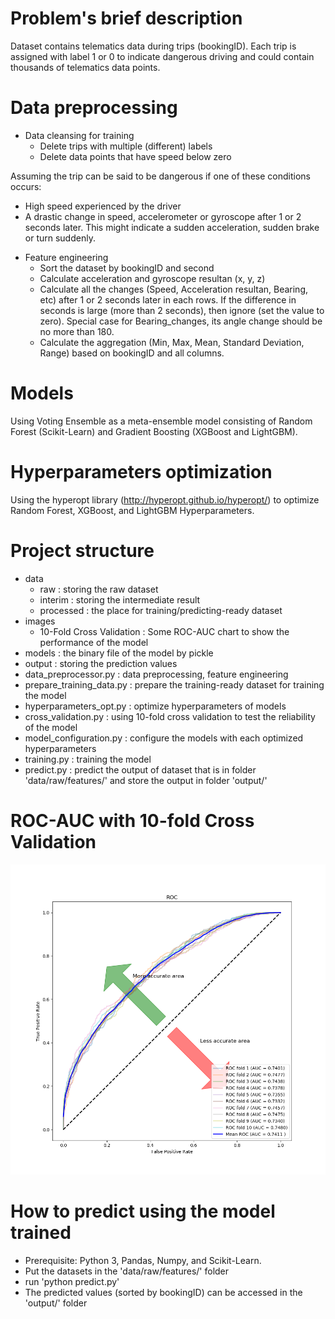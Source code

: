 # Problem's brief description
Dataset contains telematics data during trips (bookingID). 
Each trip is assigned with label 1 or 0 to indicate dangerous driving and could contain thousands of telematics data points. 

# Data preprocessing
- Data cleansing for training
	- Delete trips with multiple (different) labels
	- Delete data points that have speed below zero

Assuming the trip can be said to be dangerous if one of these conditions occurs:
+ High speed experienced by the driver
+ A drastic change in speed, accelerometer or gyroscope after 1 or 2 seconds later. This might indicate a sudden acceleration, sudden brake or turn suddenly.
		
- Feature engineering	
	- Sort the dataset by bookingID and second 
	- Calculate acceleration and gyroscope resultan (x, y, z)
	- Calculate all the changes (Speed, Acceleration resultan, Bearing, etc) after 1 or 2 seconds later in each rows. 
		If the difference in seconds is large (more than 2 seconds), then ignore (set the value to zero). 
		Special case for Bearing_changes, its angle change should be no more than 180.	
	- Calculate the aggregation (Min, Max, Mean, Standard Deviation, Range) based on bookingID and all columns.
# Models
Using Voting Ensemble as a meta-ensemble model consisting of Random Forest (Scikit-Learn) and Gradient Boosting (XGBoost and LightGBM).

# Hyperparameters optimization
Using the hyperopt library (http://hyperopt.github.io/hyperopt/) to optimize Random Forest, XGBoost, and LightGBM Hyperparameters.

# Project structure
- data 
	+ raw : storing the raw dataset
	+ interim : storing the intermediate result 
	+ processed : the place for training/predicting-ready dataset
- images
	+ 10-Fold Cross Validation : Some ROC-AUC chart to show the performance of the model 
- models : the binary file of the model by pickle
- output : storing the prediction values
- data_preprocessor.py : data preprocessing, feature engineering
- prepare_training_data.py : prepare the training-ready dataset for training the model
- hyperparameters_opt.py : optimize hyperparameters of models
- cross_validation.py : using 10-fold cross validation to test the reliability of the model
- model_configuration.py : configure the models with each optimized hyperparameters
- training.py : training the model
- predict.py : predict the output of dataset that is in folder 'data/raw/features/' and store the output in folder 'output/'
	
# ROC-AUC with 10-fold Cross Validation
![alt text](https://raw.githubusercontent.com/nawa410/safety-challenge/master/images/10-Fold%20Cross%20Validation/ensemble.png)

# How to predict using the model trained
- Prerequisite: Python 3, Pandas, Numpy, and Scikit-Learn.
- Put the datasets in the 'data/raw/features/' folder
- run 'python predict.py' 
- The predicted values (sorted by bookingID) can be accessed in the 'output/' folder 
